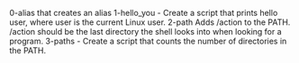 0-alias that creates an alias
1-hello_you - Create a script that prints hello user, where user is the current Linux user.
2-path Adds /action to the PATH. /action should be the last directory the shell looks into when looking for a program.
3-paths - Create a script that counts the number of directories in the PATH.
